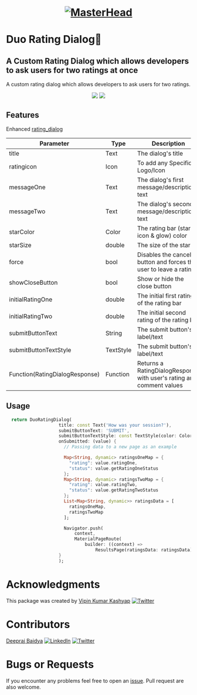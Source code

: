<!-- 
This README describes the package. If you publish this package to pub.dev,
this README's contents appear on the landing page for your package.

For information about how to write a good package README, see the guide for
[writing package pages](https://dart.dev/guides/libraries/writing-package-pages). 

For general information about developing packages, see the Dart guide for
[creating packages](https://dart.dev/guides/libraries/create-library-packages)
and the Flutter guide for
[developing packages and plugins](https://flutter.dev/developing-packages). 
-->

<h1 align="center">

[![MasterHead](https://media.giphy.com/media/E89xxATM4iZoPdr6Tb/giphy.gif)](https://pub.dev/packages/duo_rating_dialog)
</h1>

# Duo Rating Dialog🌠
## A Custom Rating Dialog which allows developers to ask users for two ratings at once

A custom rating dialog which allows developers to ask users for two ratings.

<p align='center'>
    <img src="https://user-images.githubusercontent.com/63138398/190869012-103a414d-16ce-40b2-a7d8-25511e982ffc.png" />
    <img src="https://user-images.githubusercontent.com/63138398/190869633-995fbd78-9c1c-4d97-8ee6-548402ecd702.png" />
</p>


## Features

Enhanced [rating_dialog](https://pub.dev/packages/rating_dialog)

| Parameter                 | Type         |      Description                                           |
| -----------               | -------         |      -----------                                           |
| title                     | Text         |The dialog's title                 
| ratingicon                | Icon         |To add any Specific Logo/Icon
| messageOne                | Text     |The dialog's first message/description text
| messageTwo                | Text         |The dialog's second message/description text
| starColor                 | Color         |The rating bar (star icon & glow) color
| starSize                  | double         |The size of the star
| force                     | bool         |Disables the cancel button and forces the user to leave a rating
| showCloseButton           | bool         |Show or hide the close button
| initialRatingOne          | double         |The initial first rating of the rating bar
| initialRatingTwo          | double         |The initial second rating of the rating bar
| submitButtonText          | String         |The submit button's label/text
| submitButtonTextStyle     | TextStyle         | The submit button's label/text                                  
| Function(RatingDialogResponse) |Function    | Returns a RatingDialogResponse with user's rating and comment values                 

## Usage


```dart
  return DuoRatingDialog(
                    title: const Text('How was your session?'),
                    submitButtonText: 'SUBMIT',
                    submitButtonTextStyle: const TextStyle(color: Colors.black),
                    onSubmitted: (value) {
                      // Passing data to a new page as an example

                      Map<String, dynamic> ratingsOneMap = {
                        "rating": value.ratingOne,
                        "status": value.getRatingOneStatus
                      };
                      Map<String, dynamic> ratingsTwoMap = {
                        "rating": value.ratingTwo,
                        "status": value.getRatingTwoStatus
                      };
                      List<Map<String, dynamic>> ratingsData = [
                        ratingsOneMap,
                        ratingsTwoMap
                      ];

                      Navigator.push(
                          context,
                          MaterialPageRoute(
                              builder: ((context) =>
                                  ResultsPage(ratingsData: ratingsData))));
                    }
                    );
```

# Acknowledgments

This package was created by [Vipin Kumar Kashyap](https://github.com/vipinkashyap) [![Twitter](https://img.shields.io/badge/Twitter-%231DA1F2.svg?logo=Twitter&logoColor=white)](https://twitter.com/Vipinkashyup) 

# Contributors 
[Deepraj Baidya](https://github.com/Deepraj02)  [![LinkedIn](https://img.shields.io/badge/LinkedIn-%230077B5.svg?logo=linkedin&logoColor=white)](https://linkedin.com/in/deeprajbaidya) [![Twitter](https://img.shields.io/badge/Twitter-%231DA1F2.svg?logo=Twitter&logoColor=white)](https://twitter.com/deepraj022) 
# Bugs or Requests

If you encounter any problems feel free to open an [issue](https://github.com/vipinkashyap/duo_rating_dialog/issues/new). Pull request are also welcome.